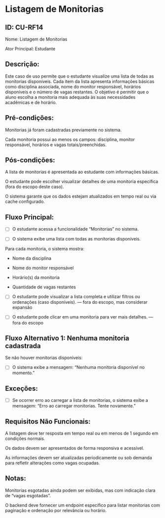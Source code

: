 # Listagem de Monitorias
## ID: CU-RF14
Nome: Listagem de Monitorias

Ator Principal: Estudante

## Descrição:
Este caso de uso permite que o estudante visualize uma lista de todas as monitorias disponíveis. Cada item da lista apresenta informações básicas como disciplina associada, nome do monitor responsável, horários disponíveis e o número de vagas restantes. O objetivo é permitir que o aluno escolha a monitoria mais adequada às suas necessidades acadêmicas e de horário.

## Pré-condições:
Monitorias já foram cadastradas previamente no sistema.

Cada monitoria possui ao menos os campos: disciplina, monitor responsável, horários e vagas totais/preenchidas.

## Pós-condições:
A lista de monitorias é apresentada ao estudante com informações básicas.

O estudante pode escolher visualizar detalhes de uma monitoria específica (fora do escopo deste caso).

O sistema garante que os dados estejam atualizados em tempo real ou via cache configurado.

## Fluxo Principal:
- [ ] O estudante acessa a funcionalidade “Monitorias” no sistema.

- [ ] O sistema exibe uma lista com todas as monitorias disponíveis.

Para cada monitoria, o sistema mostra:

- Nome da disciplina

- Nome do monitor responsável

- Horário(s) da monitoria

- Quantidade de vagas restantes

- [ ] O estudante pode visualizar a lista completa e utilizar filtros ou ordenações (caso disponíveis). — fora do escopo, mas considerar expansão

- [ ] O estudante pode clicar em uma monitoria para ver mais detalhes. — fora do escopo

## Fluxo Alternativo 1: Nenhuma monitoria cadastrada
Se não houver monitorias disponíveis:

- [ ] O sistema exibe a mensagem: “Nenhuma monitoria disponível no momento.”

## Exceções:
- [ ] Se ocorrer erro ao carregar a lista de monitorias, o sistema exibe a mensagem: “Erro ao carregar monitorias. Tente novamente.”

## Requisitos Não Funcionais:
A listagem deve ter resposta em tempo real ou em menos de 1 segundo em condições normais.

Os dados devem ser apresentados de forma responsiva e acessível.

As informações devem ser atualizadas periodicamente ou sob demanda para refletir alterações como vagas ocupadas.

## Notas:
Monitorias esgotadas ainda podem ser exibidas, mas com indicação clara de “vagas esgotadas”.

O backend deve fornecer um endpoint específico para listar monitorias com paginação e ordenação por relevância ou horário.